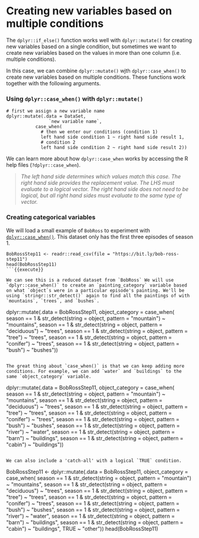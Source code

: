# Creating new variables based on multiple conditions

The `dplyr::if_else()` function works well with `dplyr::mutate()` for creating new variables based on a single condition, but sometimes we want to create new variables based on the values in more than one column (i.e. multiple conditions). 

In this case, we can combine `dplyr::mutate()` wjth `dplyr::case_when()` to create new variables based on multiple conditions. These functions work together with the following arguments. 

### Using `dplyr::case_when()` with `dplyr::mutate()`

```
# first we assign a new variable name
dplyr::mutate(.data = DataSet, 
                `new variable name`, 
           case_when(
             # then we enter our conditions (condition 1)
             left hand side condition 1 ~ right hand side result 1,
             # condition 2 
             left hand side condition 2 ~ right hand side result 2))
```

We can learn more about how `dplyr::case_when` works by accessing the R help files (`?dplyr::case_when`).

> *The left hand side determines which values match this case. The right hand side provides the replacement value. The LHS must evaluate to a logical vector. The right hand side does not need to be logical, but all right hand sides must evaluate to the same type of vector.* 

### Creating categorical variables

We will load a small example of `BobRoss` to experiment with [`dplyr::case_when()`](https://dplyr.tidyverse.org/reference/case_when.html). This dataset only has the first three episodes of season 1.

```
BobRossStep11 <- readr::read_csv(file = "https://bit.ly/bob-ross-step11")
head(BobRossStep11)
```{{execute}}

We can see this is a reduced dataset from `BobRoss` We will use `dplyr::case_when()` to create an `painting_category` variable based on what `object`s were in a particular episode's painting. We'll be using `stringr::str_detect()` again to find all the paintings of with `mountains`, `trees`, and `bushes`. 

```
dplyr::mutate(.data = BobRossStep11, 
          object_category = case_when(
              season == 1 & str_detect(string = object, pattern = "mountain") ~ "mountains",
              season == 1 & str_detect(string = object, pattern = "deciduous") ~ "trees",
              season == 1 & str_detect(string = object, pattern = "tree") ~ "trees",
              season == 1 & str_detect(string = object, pattern = "conifer") ~ "trees",
              season == 1 & str_detect(string = object, pattern = "bush") ~ "bushes"))
```{{execute}}

The great thing about `case_when()` is that we can keep adding more conditions. For example, we can add `water` and `buildings` to the same `object_category` variable. 

```
dplyr::mutate(.data = BobRossStep11, 
          object_category = case_when(
              season == 1 & str_detect(string = object, pattern = "mountain") ~ "mountains",
              season == 1 & str_detect(string = object, pattern = "deciduous") ~ "trees",
              season == 1 & str_detect(string = object, pattern = "tree") ~ "trees",
              season == 1 & str_detect(string = object, pattern = "conifer") ~ "trees",
              season == 1 & str_detect(string = object, pattern = "bush") ~ "bushes",
              season == 1 & str_detect(string = object, pattern = "river") ~ "water",
              season == 1 & str_detect(string = object, pattern = "barn") ~ "buildings",
              season == 1 & str_detect(string = object, pattern = "cabin") ~ "buildings"))
```{{execute}}

We can also include a 'catch-all' with a logical `TRUE` condition.

```
BobRossStep11 <- dplyr::mutate(.data = BobRossStep11, 
          object_category = case_when(
              season == 1 & str_detect(string = object, pattern = "mountain") ~ "mountains",
              season == 1 & str_detect(string = object, pattern = "deciduous") ~ "trees",
              season == 1 & str_detect(string = object, pattern = "tree") ~ "trees",
              season == 1 & str_detect(string = object, pattern = "conifer") ~ "trees",
              season == 1 & str_detect(string = object, pattern = "bush") ~ "bushes",
              season == 1 & str_detect(string = object, pattern = "river") ~ "water",
              season == 1 & str_detect(string = object, pattern = "barn") ~ "buildings",
              season == 1 & str_detect(string = object, pattern = "cabin") ~ "buildings",
              TRUE ~ "other"))
head(BobRossStep11)
```{{execute}}


